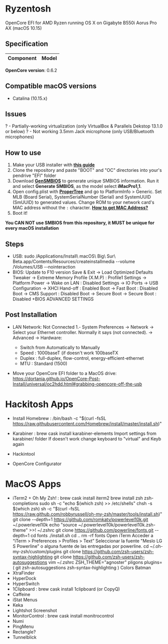 # Ryzentosh
OpenCore EFI for AMD Ryzen running OS X on Gigabyte B550i Aorus Pro AX (macOS 10.15)

## Specification
| **Component** | **Model** |
| ------------- | --------- |

**OpenCore version**: 0.6.2  

## Compatible macOS versions
 - Catalina (10.15.x)

## Issues
? - Partially-working virtualization (only VirtualBox & Parallels Dekstop 13.1.0 or below)
? - Not working 3.5mm Jack microphone (only USB/Bluetooth microphones)

## How to use
  1. Make your USB installer with [**this guide**](https://dortania.github.io/OpenCore-Install-Guide/installer-guide/)
  2. Clone the repository and paste "BOOT" and "OC" directories into your's pendrive "EFI" folder
  3. Download [**GenSMBIOS**](https://github.com/corpnewt/GenSMBIOS) to generate unique SMBIOS information. Run it and select **Generate SMBIOS**, as the model select **iMacPro1,1**.
  4. Open config.plist with [**ProperTree**](https://github.com/corpnewt/ProperTree) and go to PlatformInfo > Generic. Set MLB (Board Serial), SystemSerialNumber (Serial) and SystemUUID (SmUUID) to generated values. Change ROM to your network card's MAC address without the `:` character. [**How to get MAC Address?**](https://www.wikihow.com/Find-the-MAC-Address-of-Your-Computer)
  5. Boot it!  

**You CAN NOT use SMBIOS from this repository, it MUST be unique for every macOS installation**

## Steps
 - USB: sudo /Applications/Install\ macOS\ Big\ Sur\ Beta.app/Contents/Resources/createinstallmedia  --volume /Volumes/USB --nointeraction
 - BIOS: Update to F10 version
 	Save & Exit → Load Optimized Defaults
 	Tweaker → Extreme Memory Profile (X.M.P) : Profile1
 	Settings → Platform Power → Wake on LAN : Disabled
 	Settings → IO Ports → USB Configuration → XHCI Hand-off : Enabled
 	Boot → Fast Boot : Disabled
 	Boot → CMS Support : Disabled
 	Boot → Secure Boot → Secure Boot : Disabled
 	+BIOS ADVANCED SETTINGS


## Post Installation
- LAN Network: Not Connected
1.- System Preferences → Network  → Select your Ethernet controller. Normally it says (not connected).  → Advanced → Hardware:
	- Switch from Automatically to Manually
	- Speed : 1000baseT (if doesn't work 100baseTX
	- Duplex : full-duplex, flow-control, energy-efficient-ethernet
	- MTU : Standard (1500)

- Move your OpenCore EFI folder to a MacOS drive: https://dortania.github.io/OpenCore-Post-Install/universal/oc2hdd.html#grabbing-opencore-off-the-usb

# Hackitosh Apps
- Install Homebrew : /bin/bash -c "$(curl -fsSL https://raw.githubusercontent.com/Homebrew/install/master/install.sh)"

- Karabiner : brew cask install karabiner-elements
	Import settings from karabiner/ folder
	If doesn't work change keyboard to "virtual" and Keyb again

- Hackintool

- OpenCore Configurator

# MacOS Apps
- iTerm2 + Oh My Zsh! : brew cask install iterm2
	brew install zsh zsh-completions
	sudo sh -c "echo $(which zsh) >> /etc/shells"
	chsh -s $(which zsh)
	sh -c "$(curl -fsSL https://raw.github.com/robbyrussell/oh-my-zsh/master/tools/install.sh)"
	git clone --depth=1 https://github.com/romkatv/powerlevel10k.git ~/.powerlevel10k
	echo "source ~/.powerlevel10k/powerlevel10k.zsh-theme" >>! ~/.zshrc	
	git clone https://github.com/powerline/fonts.git --depth=1
	cd fonts
	./install.sh
	cd ..
	rm -rf fonts
	Open iTerm Acceder a “iTerm > Preferences > Profiles > Text”
	Seleccionar la fuente "Meslo LG S Powerline" o alguna fuente de las entregadas por powerline.
	cd ~/.oh-my-zsh/custom/plugins
	git clone https://github.com/zsh-users/zsh-syntax-highlighting
	git clone https://github.com/zsh-users/zsh-autosuggestions
	vim ~/.zshrc
	ZSH_THEME="agnoster"
	pligons
	plugins=(
        git
        zsh-autosuggestions
        zsh-syntax-highlighting
)
	Colors Batman
- XtraFinder
- HyperDock
- HyperSwitch
- 1Clipboard : brew cask install 1clipboard (or CopyQ)
- Caffeine
- iStat Menus
- Keka
- Lightshot Screenshot
- MonitorControl : brew cask install monitrocontrol
- Numi
- PingMenu
- Rectangle?
- Tunnelblick

